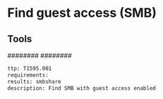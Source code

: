 # Find guest access (SMB)

## Tools
########
########

```meta
ttp: T1595.001
requirements: 
results: smbshare
description: Find SMB with guest access enabled
```
